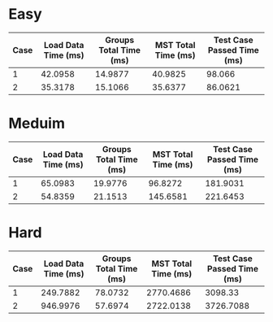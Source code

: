 # Easy
| Case | Load Data Time (ms) | Groups Total Time (ms) | MST Total Time (ms) | Test Case Passed Time (ms) |
|------|----------------------|------------------------|---------------------|---------------------------|
|   1  |       42.0958        |         14.9877        |        40.9825      |           98.066          |
|   2  |       35.3178        |         15.1066        |        35.6377      |           86.0621         |


# Meduim
| Case | Load Data Time (ms) | Groups Total Time (ms) | MST Total Time (ms) | Test Case Passed Time (ms) |
|------|----------------------|------------------------|---------------------|---------------------------|
|   1  |       65.0983        |         19.9776        |        96.8272      |          181.9031         |
|   2  |       54.8359        |         21.1513        |        145.6581     |          221.6453         |


# Hard
| Case | Load Data Time (ms) | Groups Total Time (ms) | MST Total Time (ms) | Test Case Passed Time (ms) |
|------|----------------------|------------------------|---------------------|---------------------------|
|   1  |       249.7882       |         78.0732        |       2770.4686     |          3098.33          |
|   2  |       946.9976       |         57.6974        |       2722.0138     |         3726.7088         |
